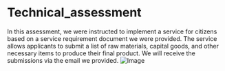 # Technical_assessment
In this assessment, we were instructed to implement a service for citizens based on a service requirement document we were provided. The service allows applicants to submit a list of raw materials, capital goods, and other necessary items to produce their final product. We will receive the submissions via the email we provided.
![Image](https://github.com/user-attachments/assets/daa71524-243e-4162-9b80-349c36923281)
